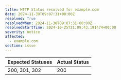 ```yaml
---
title: HTTP Status resolved for example.com
date: 2024-11-30T09:07:31+00:00Z
resolved: True
resolvedWhen: 2024-11-30T09:07:31+00:00Z
resolvedStartTime: 2024-10-25T21:09:43.191474+00:00
severity: notice
affected:
  - example.com
section: issue
---
```


| Expected Statuses | Actual Status  |
|-------------------|----------------|
| 200, 301, 302 | 200 |
